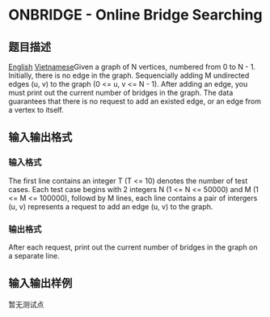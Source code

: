 # ONBRIDGE - Online Bridge Searching

## 题目描述

 [English](/problems/ONBRIDGE/en/) [Vietnamese](/problems/ONBRIDGE/vn/)Given a graph of N vertices, numbered from 0 to N - 1. Initially, there is no edge in the graph. Sequencially adding M undirected edges (u, v) to the graph (0 <= u, v <= N - 1). After adding an edge, you must print out the current number of bridges in the graph. The data guarantees that there is no request to add an existed edge, or an edge from a vertex to itself.

## 输入输出格式

### 输入格式

The first line contains an integer T (T <= 10) denotes the number of test cases. Each test case begins with 2 integers N (1 <= N <= 50000) and M (1 <= M <= 100000), followd by M lines, each line contains a pair of intergers (u, v) represents a request to add an edge (u, v) to the graph.

### 输出格式

After each request, print out the current number of bridges in the graph on a separate line.

## 输入输出样例

暂无测试点

